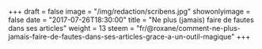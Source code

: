 +++
draft = false
image = "/img/redaction/scribens.jpg"
showonlyimage = false
date = "2017-07-26T18:30:00"
title = "Ne plus (jamais) faire de fautes dans ses articles"
weight = 13
steem = "fr/@roxane/comment-ne-plus-jamais-faire-de-fautes-dans-ses-articles-grace-a-un-outil-magique"
+++

<!--more-->
